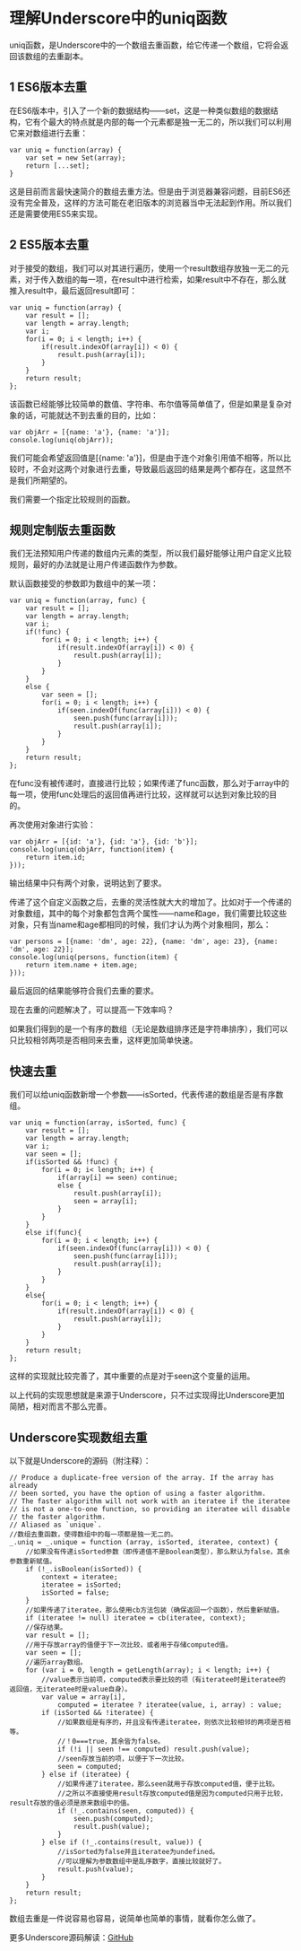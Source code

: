 # 理解Underscore中的uniq函数

uniq函数，是Underscore中的一个数组去重函数，给它传递一个数组，它将会返回该数组的去重副本。

## 1 ES6版本去重

在ES6版本中，引入了一个新的数据结构——set，这是一种类似数组的数据结构，它有个最大的特点就是内部的每一个元素都是独一无二的，所以我们可以利用它来对数组进行去重：

    var uniq = function(array) {
        var set = new Set(array);
        return [...set];
    }

这是目前而言最快速简介的数组去重方法。但是由于浏览器兼容问题，目前ES6还没有完全普及，这样的方法可能在老旧版本的浏览器当中无法起到作用。所以我们还是需要使用ES5来实现。

## 2 ES5版本去重

对于接受的数组，我们可以对其进行遍历，使用一个result数组存放独一无二的元素，对于传入数组的每一项，在result中进行检索，如果result中不存在，那么就推入result中，最后返回result即可：

    var uniq = function(array) {
        var result = [];
        var length = array.length;
        var i;
        for(i = 0; i < length; i++) {
            if(result.indexOf(array[i]) < 0) {
                result.push(array[i]);
            }
        }
        return result;
    };

该函数已经能够比较简单的数值、字符串、布尔值等简单值了，但是如果是复杂对象的话，可能就达不到去重的目的，比如：

    var objArr = [{name: 'a'}, {name: 'a'}];
    console.log(uniq(objArr));

我们可能会希望返回值是[{name: 'a'}]，但是由于连个对象引用值不相等，所以比较时，不会对这两个对象进行去重，导致最后返回的结果是两个都存在，这显然不是我们所期望的。

我们需要一个指定比较规则的函数。

## 规则定制版去重函数

我们无法预知用户传递的数组内元素的类型，所以我们最好能够让用户自定义比较规则，最好的办法就是让用户传递函数作为参数。

默认函数接受的参数即为数组中的某一项：

    var uniq = function(array, func) {
        var result = [];
        var length = array.length;
        var i;
        if(!func) {
            for(i = 0; i < length; i++) {
                if(result.indexOf(array[i]) < 0) {
                    result.push(array[i]);
                }
            }
        }
        else {
            var seen = [];
            for(i = 0; i < length; i++) {
                if(seen.indexOf(func(array[i])) < 0) {
                    seen.push(func(array[i]));
                    result.push(array[i]);
                }
            }
        }
        return result;
    };

在func没有被传递时，直接进行比较；如果传递了func函数，那么对于array中的每一项，使用func处理后的返回值再进行比较，这样就可以达到对象比较的目的。

再次使用对象进行实验：

    var objArr = [{id: 'a'}, {id: 'a'}, {id: 'b'}];
    console.log(uniq(objArr, function(item) {
        return item.id;
    }));

输出结果中只有两个对象，说明达到了要求。

传递了这个自定义函数之后，去重的灵活性就大大的增加了。比如对于一个传递的对象数组，其中的每个对象都包含两个属性——name和age，我们需要比较这些对象，只有当name和age都相同的时候，我们才认为两个对象相同，那么：

    var persons = [{name: 'dm', age: 22}, {name: 'dm', age: 23}, {name: 'dm', age: 22}];
    console.log(uniq(persons, function(item) {
        return item.name + item.age;
    }));

最后返回的结果能够符合我们去重的要求。

现在去重的问题解决了，可以提高一下效率吗？

如果我们得到的是一个有序的数组（无论是数组排序还是字符串排序），我们可以只比较相邻两项是否相同来去重，这样更加简单快速。

## 快速去重

我们可以给uniq函数新增一个参数——isSorted，代表传递的数组是否是有序数组。

    var uniq = function(array, isSorted, func) {
        var result = [];
        var length = array.length;
        var i;
        var seen = [];
        if(isSorted && !func) {
            for(i = 0; i< length; i++) {
                if(array[i] == seen) continue;
                else {
                    result.push(array[i]);
                    seen = array[i];
                }
            }
        }
        else if(func){
            for(i = 0; i < length; i++) {
                if(seen.indexOf(func(array[i])) < 0) {
                    seen.push(func(array[i]));
                    result.push(array[i]);
                }
            }
        }
        else{
            for(i = 0; i < length; i++) {
                if(result.indexOf(array[i]) < 0) {
                    result.push(array[i]);
                }
            }
        }
        return result;
    };

这样的实现就比较完善了，其中重要的点是对于seen这个变量的运用。

以上代码的实现思想就是来源于Underscore，只不过实现得比Underscore更加简陋，相对而言不那么完善。

## Underscore实现数组去重

以下就是Underscore的源码（附注释）：

    // Produce a duplicate-free version of the array. If the array has already
	// been sorted, you have the option of using a faster algorithm.
	// The faster algorithm will not work with an iteratee if the iteratee
	// is not a one-to-one function, so providing an iteratee will disable
	// the faster algorithm.
	// Aliased as `unique`.
	//数组去重函数，使得数组中的每一项都是独一无二的。
	_.uniq = _.unique = function (array, isSorted, iteratee, context) {
		//如果没有传递isSorted参数（即传递值不是Boolean类型），那么默认为false，其余参数重新赋值。
		if (!_.isBoolean(isSorted)) {
			context = iteratee;
			iteratee = isSorted;
			isSorted = false;
		}
		//如果传递了iteratee，那么使用cb方法包装（确保返回一个函数），然后重新赋值。
		if (iteratee != null) iteratee = cb(iteratee, context);
		//保存结果。
		var result = [];
		//用于存放array的值便于下一次比较，或者用于存储computed值。
		var seen = [];
		//遍历array数组。
		for (var i = 0, length = getLength(array); i < length; i++) {
			//value表示当前项，computed表示要比较的项（有iteratee时是iteratee的返回值，无iteratee时是value自身）。
			var value = array[i],
				computed = iteratee ? iteratee(value, i, array) : value;
			if (isSorted && !iteratee) {
				//如果数组是有序的，并且没有传递iteratee，则依次比较相邻的两项是否相等。
				//！0===true，其余皆为false。
				if (!i || seen !== computed) result.push(value);
				//seen存放当前的项，以便于下一次比较。
				seen = computed;
			} else if (iteratee) {
				//如果传递了iteratee，那么seen就用于存放computed值，便于比较。
				//之所以不直接使用result存放computed值是因为computed只用于比较，result存放的值必须是原来数组中的值。
				if (!_.contains(seen, computed)) {
					seen.push(computed);
					result.push(value);
				}
			} else if (!_.contains(result, value)) {
				//isSorted为false并且iteratee为undefined。
				//可以理解为参数数组中是乱序数字，直接比较就好了。
				result.push(value);
			}
		}
		return result;
	};

数组去重是一件说容易也容易，说简单也简单的事情，就看你怎么做了。

更多Underscore源码解读：[GitHub](https://github.com/zhongdeming428/MyMemorandum/tree/master/UnderscoreSourceCode)